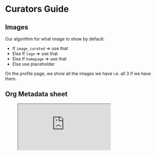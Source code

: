 # Curators Guide

## Images

Our algorithm for what image to show by default:

* If `image_curated` => use that
* Else If `logo` => use that
* Else If `homepage` => use that
* Else use placeholder

On the profile page, we show all the images we have i.e. all 3 if we have them.

## Org Metadata sheet
<figure class="video_container">
<iframe src="https://docs.google.com/spreadsheets/d/e/2PACX-1vR4eweMewpzTBb1Dl5xWY-JAjBOqfQH5tiRtkKCTu1uYW373G4WDaZcyPTVaYMVznAWD3cidbKUm2H_/pubhtml?gid=106528583&amp;single=true&amp;widget=true&amp;headers=false"></iframe>
</figure>


